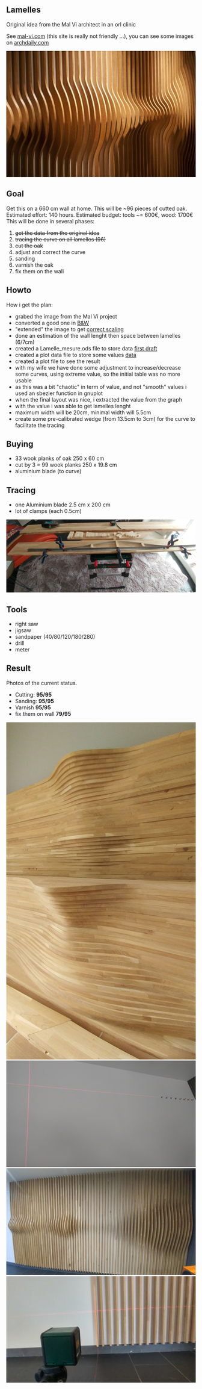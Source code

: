 ## Lamelles

Original idea from the Mal Vi architect in an orl clinic

See [mal-vi.com](http://www.mal-vi.com/what/orl-clinic) (this site is really not friendly ...), you can see some images on [archdaily.com](http://www.archdaily.com/187595/orl-clinic-mal-vi-architects)

![source](https://github.com/aginies/projet_lamelles/blob/master/source/general_idea.jpg)

## Goal

Get this on a 660 cm wall at home. This will be ~96 pieces of cutted oak.
Estimated effort: 140 hours. Estimated budget: tools ~= 600€, wood: 1700€
This will be done in several phases:

1.  ~~get the data from the original idea~~
2.  ~~tracing the curve on all lamelles (96)~~
3.  ~~cut the oak~~
4.  adjust and correct the curve
5.  sanding
6.  varnish the oak
7.  fix them on the wall

## Howto

How i get the plan:

* grabed the image from the Mal Vi project 
* converted a good one in [B&W](source/original_wall_BW.jpg)
* "extended" the image to get [correct scaling](source/original_wall_BW_extended.jpg)
* done an estimation of the wall lenght then space between lamelles (6/7cm)
* created a Lamelle_mesure.ods file to store data [first draft](Lamelle_mesure.ods)
* created a plot data file to store some values [data](data.dat)
* created a plot file to see the result
* with my wife we have done some adjustment to increase/decrease some curves, using extreme value, so the initial table was no more usable
* as this was a bit "chaotic" in term of value, and not "smooth" values i used an sbezier function in gnuplot
* when the final layout was nice, i extracted the value from the graph
* with the value i was able to get lamelles lenght
* maximum width will be 20cm, minimal width will 5.5cm
* create some pre-calibrated wedge (from 13.5cm to 3cm) for the curve to facilitate the tracing


## Buying 

* 33 wook planks of oak 250 x 60 cm
* cut by 3 = 99 wook planks 250 x 19.8 cm
* aluminium blade (to curve)

## Tracing

* one Aluminium blade 2.5 cm x 200 cm
* lot of clamps (each 0.5cm)

![tracing](https://github.com/aginies/projet_lamelles/blob/master/images/tracing.jpg)

## Tools

* right saw
* jigsaw
* sandpaper (40/80/120/180/280)
* drill
* meter

## Result

Photos of the current status.

* Cutting: **95/95**
* Sanding: **95/95**
* Varnish **95/95**
* fix them on wall **79/95**

![result](https://github.com/aginies/projet_lamelles/blob/master/images/result_13.jpg)
![result](https://github.com/aginies/projet_lamelles/blob/master/images/result_14.jpg)
![result](https://github.com/aginies/projet_lamelles/blob/master/images/result_15.jpg)
![result](https://github.com/aginies/projet_lamelles/blob/master/images/result_16.jpg)


